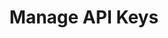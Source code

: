 ---
title: "Manage API Keys"
page_title: "Test Management Settings"
metadesc: ""
noindex: false
order: 9.4
page_id: "settings-for-testsigma-test-management"
warning: false
contextual_links:
- type: section
  name: "Contents"
- type: link
  name: "Prerequisites"
  url: "#prerequisites"
- type: link
  name: "Prerequisites Details for Figma Integration"
  url: "#Prerequisites Details for Figma Integration"
- type: link
  name: "Integrate Figma"
  url: "#integrate-figma"
---